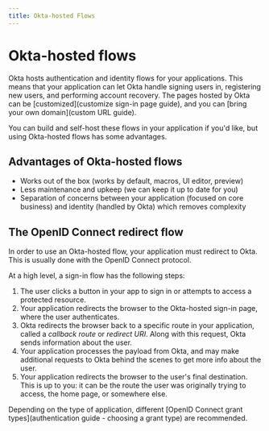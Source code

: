 ```yaml
---
title: Okta-hosted Flows
---
```


# Okta-hosted flows

Okta hosts authentication and identity flows for your applications. This means that your application can let Okta handle signing users in, registering new users, and performing account recovery. The pages hosted by Okta can be [customized](customize sign-in page guide), and you can [bring your own domain](custom URL guide).

You can build and self-host these flows in your application if you'd like, but using Okta-hosted flows has some advantages.

## Advantages of Okta-hosted flows

* Works out of the box (works by default, macros, UI editor, preview)
* Less maintenance and upkeep (we can keep it up to date for you)
* Separation of concerns between your application (focused on core business) and identity (handled by Okta) which removes complexity

## The OpenID Connect redirect flow

In order to use an Okta-hosted flow, your application must redirect to Okta. This is usually done with the OpenID Connect protocol.

At a high level, a sign-in flow has the following steps:

1. The user clicks a button in your app to sign in or attempts to access a protected resource.
2. Your application redirects the browser to the Okta-hosted sign-in page, where the user authenticates.
3. Okta redirects the browser back to a specific route in your application, called a _callback route_ or _redirect URI_. Along with this request, Okta sends information about the user.
4. Your application processes the payload from Okta, and may make additional requests to Okta behind the scenes to get more info about the user.
5. Your application redirects the browser to the user's final destination. This is up to you: it can be the route the user was originally trying to access, the home page, or somewhere else.

Depending on the type of application, different [OpenID Connect grant types](authentication guide - choosing a grant type) are recommended.
